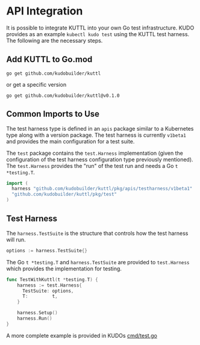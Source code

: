 # API Integration

It is possible to integrate KUTTL into your own Go test infrastructure.  KUDO provides as an example `kubectl kudo test` using the KUTTL test harness.  The following are the necessary steps.

## Add KUTTL to Go.mod

`go get github.com/kudobuilder/kuttl`

or get a specific version

`go get github.com/kudobuilder/kuttl@v0.1.0`

## Common Imports to Use

The test harness type is defined in an `apis` package similar to a Kubernetes type along with a version package.  The test harness is currently `v1beta1` and provides the main configuration for a test suite.

The `test` package contains the `test.Harness` implementation (given the configuration of the test harness configuration type previously mentioned).  The `test.Harness` provides the "run" of the test run and needs a Go `t *testing.T`.

```go
import (
  harness "github.com/kudobuilder/kuttl/pkg/apis/testharness/v1beta1"
  "github.com/kudobuilder/kuttl/pkg/test"
)
```

## Test Harness

The `harness.TestSuite` is the structure that controls how the test harness will run.

```go
options := harness.TestSuite{}
```

The Go `t *testing.T` and `harness.TestSuite` are provided to `test.Harness` which provides the implementation for testing.

```go
func TestWithKuttl(t *testing.T) {
    harness := test.Harness{
      TestSuite: options,
      T:         t,
    }

    harness.Setup()
	harness.Run()
}

```

A more complete example is provided in KUDOs [cmd/test.go](https://github.com/kudobuilder/kudo/blob/master/pkg/kudoctl/cmd/test.go)
